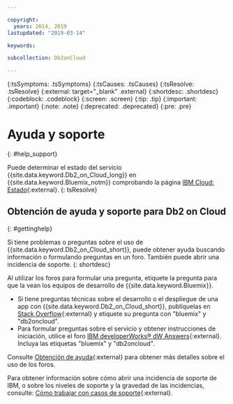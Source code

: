 ```yaml
---

copyright:
  years: 2014, 2019
lastupdated: "2019-03-14"

keywords: 

subcollection: Db2onCloud

---
```


<!-- Attribute definitions --> 
{:tsSymptoms: .tsSymptoms} 
{:tsCauses: .tsCauses} 
{:tsResolve: .tsResolve} 
{:external: target="_blank" .external}
{:shortdesc: .shortdesc}
{:codeblock: .codeblock}
{:screen: .screen}
{:tip: .tip}
{:important: .important}
{:note: .note}
{:deprecated: .deprecated}
{:pre: .pre}

# Ayuda y soporte
{: #help_support}

Puede determinar el estado del servicio {{site.data.keyword.Db2_on_Cloud_long}} en {{site.data.keyword.Bluemix_notm}} comprobando la página [IBM Cloud: Estado](https://cloud.ibm.com/status?selected=status){:external}. 
{: tsResolve}

<!--* Status monitoring:
  * [All regions](https://cloud.ibm.com/status?selected=status){:external} -->

## Obtención de ayuda y soporte para Db2 on Cloud
{: #gettinghelp}

Si tiene problemas o preguntas sobre el uso de {{site.data.keyword.Db2_on_Cloud_short}}, puede obtener ayuda buscando información o formulando preguntas en un foro. También puede abrir una incidencia de soporte.
{: shortdesc}

Al utilizar los foros para formular una pregunta, etiquete la pregunta para que la vean los equipos de desarrollo de {{site.data.keyword.Bluemix}}.

* Si tiene preguntas técnicas sobre el desarrollo o el despliegue de una app con {{site.data.keyword.Db2_on_Cloud_short}}, publíquelas en [Stack Overflow](https://stackoverflow.com/questions/ask/advice?){:external} y etiquete su pregunta con "bluemix" y "db2oncloud".
* Para formular preguntas sobre el servicio y obtener instrucciones de iniciación, utilice el foro
[IBM developerWorks® dW Answers](https://developer.ibm.com/answers/questions/ask/?smartspace=bluemix){:external}. Incluya las etiquetas "bluemix" y "db2oncloud".

Consulte [Obtención de ayuda](/docs/get-support?topic=get-support-getting-customer-support#using-avatar){:external} para obtener más detalles sobre el uso de los foros.

Para obtener información sobre cómo abrir una incidencia de soporte de IBM, o sobre los niveles de soporte y la gravedad de las incidencias, consulte: [Cómo trabajar con casos de soporte](/docs/get-support?topic=get-support-open-case#open-case){:external}.



